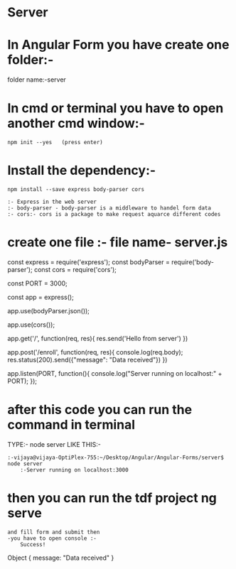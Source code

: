 # Server
# In Angular Form you have create one folder:-
 
 folder name:-server
 
 # In cmd or terminal you have to open another cmd window:-
 	npm init --yes   (press enter)
 
 # Install the dependency:-
 	npm install --save express body-parser cors
 	
 	:- Express in the web server 
 	:- body-parser - body-parser is a middleware to handel form data 
 	:- cors:- cors is a package to make request aquarce different codes
 	
  # create one file :- file name- server.js
 	
 	
const express = require('express');
const bodyParser = require('body-parser');
const cors = require('cors');

const PORT = 3000;

const app = express();

app.use(bodyParser.json());

app.use(cors());

app.get('/', function(req, res){
    res.send('Hello from server')
})

app.post('/enroll', function(req, res){
    console.log(req.body);
    res.status(200).send({"message": "Data received"})
})

app.listen(PORT, function(){
    console.log("Server running on localhost:" + PORT);
});

# after this code you can run the command in terminal

TYPE:-
	node server
LIKE THIS:-

	:-vijaya@vijaya-OptiPlex-755:~/Desktop/Angular/Angular-Forms/server$ node server
        :-Server running on localhost:3000
        
# then you can run the tdf project ng serve 

	and fill form and submit then 
	-you have to open console :-
		Success! 
Object { message: "Data received" }
